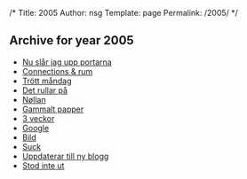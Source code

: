 /*
 Title: 2005
 Author: nsg
 Template: page
  Permalink: /2005/
*/
## Archive for year 2005

 * [Nu slår jag upp portarna](/2005/09/04/nu-slar-jag-upp-portarna)
 * [Connections &#038; rum](/2005/09/05/connections-rum)
 * [Trött måndag](/2005/09/05/trott-mandag)
 * [Det rullar på](/2005/09/08/det-rullar-pa)
 * [Nøllan](/2005/09/10/n%c3%b8llan)
 * [Gammalt papper](/2005/09/13/gammalt-papper)
 * [3 veckor](/2005/10/05/3-veckor)
 * [Google](/2005/10/11/google)
 * [Bild](/2005/10/31/bild)
 * [Suck](/2005/11/07/suck)
 * [Uppdaterar till ny blogg](/2005/11/07/uppdaterar-till-ny-blogg)
 * [Stod inte ut](/2005/11/08/stod-inte-ut)
